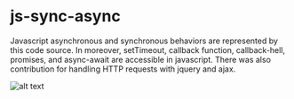 # js-sync-async
Javascript asynchronous and synchronous behaviors are represented by this code source. In moreover, setTimeout, callback function, callback-hell, promises, and async-await are accessible in javascript. There was also contribution for handling HTTP requests with jquery and ajax.

![alt text](https://i.morioh.com/2020/02/14/eac8cc2f2423.jpg?raw=true)
